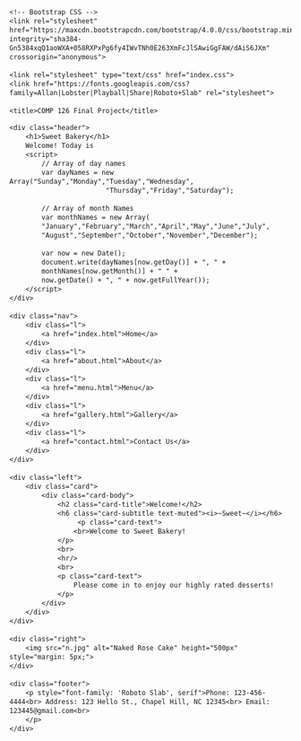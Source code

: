 <!DOCTYPE html>
<html lang="en">

<head>
    <meta charset="utf-8">
    <meta name="viewport" content="width=device-width, initial-scale=1.0">

    <!-- Bootstrap CSS -->
    <link rel="stylesheet" href="https://maxcdn.bootstrapcdn.com/bootstrap/4.0.0/css/bootstrap.min.css" integrity="sha384-Gn5384xqQ1aoWXA+058RXPxPg6fy4IWvTNh0E263XmFcJlSAwiGgFAW/dAiS6JXm" crossorigin="anonymous">

    <link rel="stylesheet" type="text/css" href="index.css">
    <link href="https://fonts.googleapis.com/css?family=Allan|Lobster|Playball|Share|Roboto+Slab" rel="stylesheet">

    <title>COMP 126 Final Project</title>
</head>

<body>

    <div class="header">
        <h1>Sweet Bakery</h1>
        Welcome! Today is 
        <script>
            // Array of day names
            var dayNames = new Array("Sunday","Monday","Tuesday","Wednesday",
                            "Thursday","Friday","Saturday");

            // Array of month Names
            var monthNames = new Array(
            "January","February","March","April","May","June","July",
            "August","September","October","November","December");

            var now = new Date();
            document.write(dayNames[now.getDay()] + ", " + 
            monthNames[now.getMonth()] + " " + 
            now.getDate() + ", " + now.getFullYear());
        </script>
    </div>

    <div class="nav">
        <div class="l">
            <a href="index.html">Home</a>
        </div>
        <div class="l">
            <a href="about.html">About</a>
        </div>
        <div class="l">
            <a href="menu.html">Menu</a>
        </div>
        <div class="l">
            <a href="gallery.html">Gallery</a>
        </div>
        <div class="l">
            <a href="contact.html">Contact Us</a>
        </div>
    </div>

    <div class="left">
        <div class="card">
            <div class="card-body">
                <h2 class="card-title">Welcome!</h2>
                <h6 class="card-subtitle text-muted"><i>~Sweet~</i></h6>
                     <p class="card-text">
                    <br>Welcome to Sweet Bakery!
                </p>
                <br>
                <hr/>
                <br>
                <p class="card-text">
                    Please come in to enjoy our highly rated desserts!
                </p>
            </div>
        </div>
    </div>

    <div class="right">
        <img src="n.jpg" alt="Naked Rose Cake" height="500px" style="margin: 5px;">
    </div>

    <div class="footer">
        <p style="font-family: 'Roboto Slab', serif">Phone: 123-456-4444<br> Address: 123 Hello St., Chapel Hill, NC 12345<br> Email: 123445@gmail.com<br>
        </p>
    </div>

</body>

</html>
